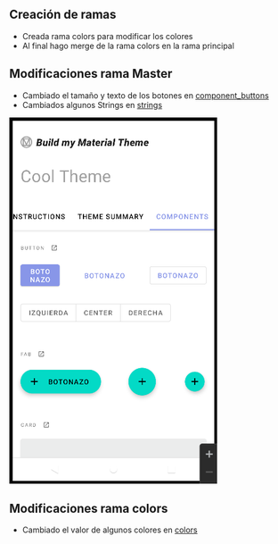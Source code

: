 ## Creación de ramas
 * Creada rama colors para modificar los colores
 * Al final hago merge de la rama colors en la rama principal
 
## Modificaciones rama Master
 * Cambiado el tamaño y texto de los botones en [component_buttons](https://github.com/Daniel-Mora-Moreno/MaterialThemeBuilder/tree/master/app/src/main/res/layout/component_buttons.xml)
 * Cambiados algunos Strings en [strings](https://github.com/Daniel-Mora-Moreno/MaterialThemeBuilder/tree/master/app/src/main/res/values/strings.xml)

![captura](img/changes.png)

## Modificaciones rama colors

* Cambiado el valor de algunos colores en [colors](https://github.com/Daniel-Mora-Moreno/MaterialThemeBuilder/tree/master/app/src/main/res/values/color.xml)
